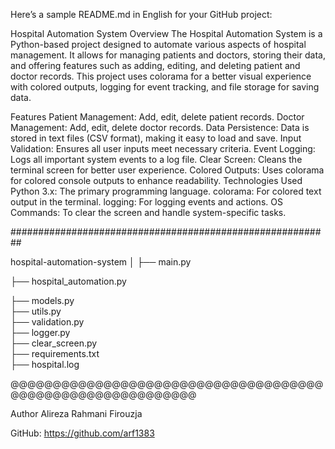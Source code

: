 
Here’s a sample README.md in English for your GitHub project:

Hospital Automation System
Overview
The Hospital Automation System is a Python-based project designed to automate various aspects of hospital management. It allows for managing patients and doctors, storing their data, and offering features such as adding, editing, and deleting patient and doctor records. This project uses colorama for a better visual experience with colored outputs, logging for event tracking, and file storage for saving data.

Features
Patient Management: Add, edit, delete patient records.
Doctor Management: Add, edit, delete doctor records.
Data Persistence: Data is stored in text files (CSV format), making it easy to load and save.
Input Validation: Ensures all user inputs meet necessary criteria.
Event Logging: Logs all important system events to a log file.
Clear Screen: Cleans the terminal screen for better user experience.
Colored Outputs: Uses colorama for colored console outputs to enhance readability.
Technologies Used
Python 3.x: The primary programming language.
colorama: For colored text output in the terminal.
logging: For logging events and actions.
OS Commands: To clear the screen and handle system-specific tasks.

##########################################################

hospital-automation-system
│
├── main.py 

├── hospital_automation.py

├── models.py             
├── utils.py              
├── validation.py         
├── logger.py             
├── clear_screen.py       
├── requirements.txt      
├── hospital.log          

@@@@@@@@@@@@@@@@@@@@@@@@@@@@@@@@@@@@@@@@@@@@@@@@@@@@@@@@@@@

Author
Alireza Rahmani Firouzja

GitHub: https://github.com/arf1383


